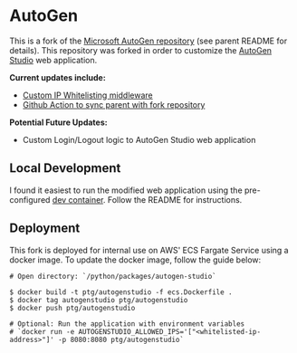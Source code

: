 # AutoGen

This is a fork of the [Microsoft AutoGen repository](https://github.com/microsoft/autogen?tab=readme-ov-file#readme-top) (see parent README for details). This repository was forked in order to customize the [AutoGen Studio](https://github.com/microsoft/autogen/tree/main/python/packages/autogen-studio) web application.

<strong>Current updates include:</strong>

- [Custom IP Whitelisting middleware](https://github.com/microsoft/autogen/commit/0da9546cd77876ed0f10be2e25dfb0f8867902dc)
- [Github Action to sync parent with fork repository](https://github.com/kadenbking/autogen/blob/main/.github/workflows/sync-fork.yml)

<strong>Potential Future Updates:</strong>

- Custom Login/Logout logic to AutoGen Studio web application

## Local Development

I found it easiest to run the modified web application using the pre-configured [dev container](https://github.com/microsoft/autogen/tree/main/python/packages/autogen-studio#b--install-from-source-using-a-dev-container). Follow the README for instructions.

## Deployment

This fork is deployed for internal use on AWS' ECS Fargate Service using a docker image. To update the docker image, follow the guide below:

```
# Open directory: `/python/packages/autogen-studio`

$ docker build -t ptg/autogenstudio -f ecs.Dockerfile .
$ docker tag autogenstudio ptg/autogenstudio
$ docker push ptg/autogenstudio

# Optional: Run the application with environment variables
# `docker run -e AUTOGENSTUDIO_ALLOWED_IPS='["<whitelisted-ip-address>"]' -p 8080:8080 ptg/autogenstudio`
```
